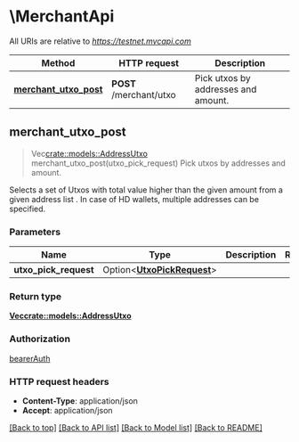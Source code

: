 # \MerchantApi

All URIs are relative to *https://testnet.mvcapi.com*

Method | HTTP request | Description
------------- | ------------- | -------------
[**merchant_utxo_post**](MerchantApi.md#merchant_utxo_post) | **POST** /merchant/utxo | Pick utxos by addresses and amount.



## merchant_utxo_post

> Vec<crate::models::AddressUtxo> merchant_utxo_post(utxo_pick_request)
Pick utxos by addresses and amount.

Selects a set of Utxos with total value higher than the given amount from a given address list . In case of HD wallets, multiple addresses can be specified.

### Parameters


Name | Type | Description  | Required | Notes
------------- | ------------- | ------------- | ------------- | -------------
**utxo_pick_request** | Option<[**UtxoPickRequest**](UtxoPickRequest.md)> |  |  |

### Return type

[**Vec<crate::models::AddressUtxo>**](AddressUtxo.md)

### Authorization

[bearerAuth](../README.md#bearerAuth)

### HTTP request headers

- **Content-Type**: application/json
- **Accept**: application/json

[[Back to top]](#) [[Back to API list]](../README.md#documentation-for-api-endpoints) [[Back to Model list]](../README.md#documentation-for-models) [[Back to README]](../README.md)

